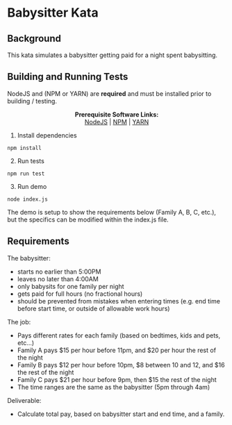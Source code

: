 # Babysitter Kata

## Background
This kata simulates a babysitter getting paid for a night spent babysitting. 

## Building and Running Tests
NodeJS and (NPM or YARN) are **required** and must be installed prior to building / testing.<br/>

<p align="center">
  <b>Prerequisite Software Links:</b><br/>
  <a href="https://nodejs.org/en/">NodeJS</a> |
  <a href="https://www.npmjs.com/get-npm">NPM</a> |
  <a href="https://yarnpkg.com/">YARN</a>
</p>

1. Install dependencies 
```
npm install
```

2. Run tests
```
npm run test
```

3. Run demo
```
node index.js
```

The demo is setup to show the requirements below (Family A, B, C, etc.), but the specifics can be modified within the index.js file. 

## Requirements
The babysitter:
- starts no earlier than 5:00PM
- leaves no later than 4:00AM
- only babysits for one family per night
- gets paid for full hours (no fractional hours)
- should be prevented from mistakes when entering times (e.g. end time before start time, or outside of allowable work hours)

The job:
- Pays different rates for each family (based on bedtimes, kids and pets, etc...)
- Family A pays $15 per hour before 11pm, and $20 per hour the rest of the night
- Family B pays $12 per hour before 10pm, $8 between 10 and 12, and $16 the rest of the night
- Family C pays $21 per hour before 9pm, then $15 the rest of the night
- The time ranges are the same as the babysitter (5pm through 4am)

Deliverable:
- Calculate total pay, based on babysitter start and end time, and a family.
